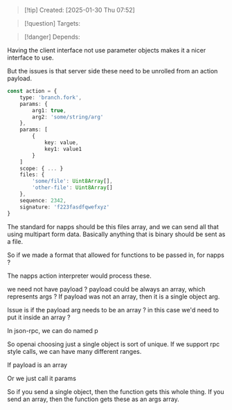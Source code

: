 
>[!tip] Created: [2025-01-30 Thu 07:52]

>[!question] Targets: 

>[!danger] Depends: 

Having the client interface not use parameter objects makes it a nicer interface to use.

But the issues is that server side these need to be unrolled from an action payload.

```ts
const action = {
	type: 'branch.fork',
	params: {
		arg1: true,
		arg2: 'some/string/arg'
	},
	params: [
		{ 
			key: value,
			key1: value1
		}
	]
	scope: { ... }
	files: {
		'some/file': Uint8Array[],
		'other-file': Uint8Array[]
	},
	sequence: 2342,
	signature: 'f223fasdfqwefxyz'
}
```

The standard for napps should be this files array, and we can send all that using multipart form data.  Basically anything that is binary should be sent as a file.

So if we made a format that allowed for functions to be passed in, for napps ? 

The napps action interpreter would process these.

we need not have payload ?
payload could be always an array, which represents args ?
If payload was not an array, then it is a single object arg.

Issue is if the payload arg needs to be an array ? in this case we'd need to put it inside an array ?

In json-rpc, we can do named p

So openai choosing just a single object is sort of unique.  If we support rpc style calls, we can have many different ranges.

If payload is an array

Or we just call it params

So if you send a single object, then the function gets this whole thing.
If you send an array, then the function gets these as an args array.